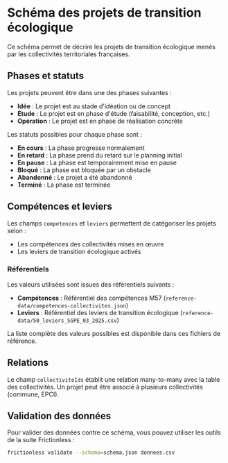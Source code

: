 # Schéma des projets de transition écologique

Ce schéma permet de décrire les projets de transition écologique menés par les collectivités territoriales françaises.

## Phases et statuts

Les projets peuvent être dans une des phases suivantes :
- **Idée** : Le projet est au stade d'idéation ou de concept
- **Étude** : Le projet est en phase d'étude (faisabilité, conception, etc.)
- **Opération** : Le projet est en phase de réalisation concrète

Les statuts possibles pour chaque phase sont :
- **En cours** : La phase progresse normalement
- **En retard** : La phase prend du retard sur le planning initial
- **En pause** : La phase est temporairement mise en pause
- **Bloqué** : La phase est bloquée par un obstacle
- **Abandonné** : Le projet a été abandonné
- **Terminé** : La phase est terminée

## Compétences et leviers

Les champs `competences` et `leviers` permettent de catégoriser les projets selon :
- Les compétences des collectivités mises en œuvre
- Les leviers de transition écologique activés

### Référentiels

Les valeurs utilisées sont issues des référentiels suivants :
- **Compétences** : Référentiel des compétences M57 (`reference-data/competences-collectivites.json`)
- **Leviers** : Référentiel des leviers de transition écologique (`reference-data/50_leviers_SGPE_03_2025.csv`)

La liste complète des valeurs possibles est disponible dans ces fichiers de référence.

## Relations

Le champ `collectiviteIds` établit une relation many-to-many avec la table des collectivités. Un projet peut être associé à plusieurs collectivités (commune, EPCI).

## Validation des données

Pour valider des données contre ce schéma, vous pouvez utiliser les outils de la suite Frictionless :

```bash
frictionless validate --schema=schema.json donnees.csv
```
